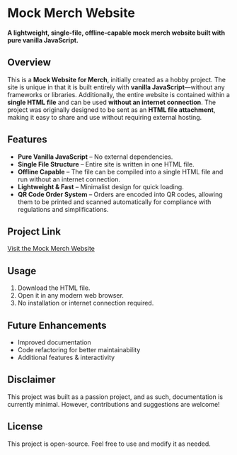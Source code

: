 # Mock Merch Website

**A lightweight, single-file, offline-capable mock merch website built with pure vanilla JavaScript.**

## Overview

This is a **Mock Website for Merch**, initially created as a hobby project. The site is unique in that it is built entirely with **vanilla JavaScript**—without any frameworks or libraries. Additionally, the entire website is contained within a **single HTML file** and can be used **without an internet connection**. The project was originally designed to be sent as an **HTML file attachment**, making it easy to share and use without requiring external hosting.

## Features

- **Pure Vanilla JavaScript** – No external dependencies.
- **Single File Structure** – Entire site is written in one HTML file.
- **Offline Capable** – The file can be compiled into a single HTML file and run without an internet connection.
- **Lightweight & Fast** – Minimalist design for quick loading.
- **QR Code Order System** – Orders are encoded into QR codes, allowing them to be printed and scanned automatically for compliance with regulations and simplifications.

## Project Link

[Visit the Mock Merch Website](INSERT_LINK_HERE)

## Usage

1. Download the HTML file.
2. Open it in any modern web browser.
3. No installation or internet connection required.

## Future Enhancements

- Improved documentation
- Code refactoring for better maintainability
- Additional features & interactivity

## Disclaimer

This project was built as a passion project, and as such, documentation is currently minimal. However, contributions and suggestions are welcome!

## License

This project is open-source. Feel free to use and modify it as needed.

